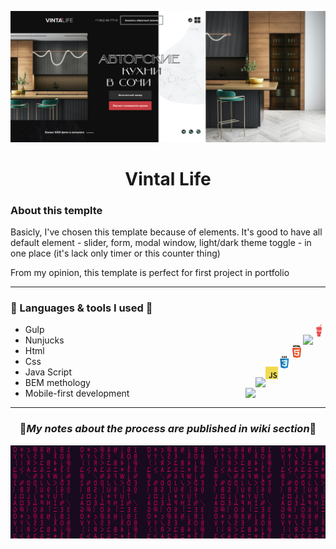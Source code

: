 
![Cover](https://raw.githubusercontent.com/HighSites/HighSites/main/assets/VintalLife/VintalLife-cover.jpg)

<h1 align="center">Vintal Life</h1>

<h3>About this templte</h3>
<p>
  Basicly, I've chosen this template because of elements. 
  It's good to have all default element - slider, form, modal window, light/dark theme toggle - in one place (it's lack only timer or this counter thing)
</p>
<p>
  From my opinion, this template is perfect for first project in portfolio
</p>

---

<h3>🔧 Languages & tools I used 🔧</h3>
 <ul>
 <li class="f"><img align="right" height="20" src="https://raw.githubusercontent.com/github/explore/80688e429a7d4ef2fca1e82350fe8e3517d3494d/topics/gulp/gulp.png">Gulp</li>
 <li><img align="right" height="20" src="https://raw.githubusercontent.com/mozilla/nunjucks/master/docs/img/favicon.png"> Nunjucks</li>
 <li><img align="right" height="20" src="https://raw.githubusercontent.com/github/explore/80688e429a7d4ef2fca1e82350fe8e3517d3494d/topics/html/html.png"> Html</li>
 <li><img align="right" height="20" src="https://raw.githubusercontent.com/github/explore/80688e429a7d4ef2fca1e82350fe8e3517d3494d/topics/css/css.png"> Css</li>
 <li><img align="right" height="20" src="https://raw.githubusercontent.com/github/explore/80688e429a7d4ef2fca1e82350fe8e3517d3494d/topics/javascript/javascript.png"> Java Script</li>
 <li><img align="right" height="20" src="https://avatars.githubusercontent.com/u/223412?s=200&v=4"> BEM methology</li>
 <li><img align="right" height="20" src="https://xn--90ahabwfee5bdh3k.xn--p1ai/uploads/s/v/d/e/vdenj4i1hyul/img/full_fwnaTb36.png">Mobile-first development</li>
 </ul>

---

<h3 align="center">🎀<i>My notes about the process are published in wiki section</i>🎀</h3>
  
![Code falling](https://raw.githubusercontent.com/HighSites/HighSites/main/assets/TopToDown.svg)
  
